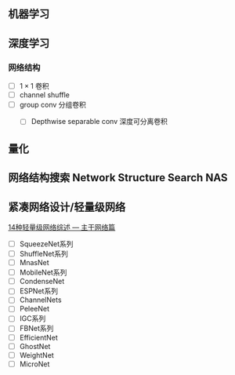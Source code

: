## 机器学习



## 深度学习

### 网络结构

- [ ] $1\times 1$ 卷积
- [ ] channel shuffle
- [ ] group conv 分组卷积
  - [ ] Depthwise separable conv 深度可分离卷积



## 量化





## 网络结构搜索 Network Structure Search NAS



## 紧凑网络设计/轻量级网络

[14种轻量级网络综述 — 主干网络篇](https://zhuanlan.zhihu.com/p/393858015)

- [ ] SqueezeNet系列
- [ ] ShuffleNet系列
- [ ] MnasNet
- [ ] MobileNet系列
- [ ] CondenseNet
- [ ] ESPNet系列
- [ ] ChannelNets
- [ ] PeleeNet
- [ ] IGC系列
- [ ] FBNet系列
- [ ] EfficientNet
- [ ] GhostNet
- [ ] WeightNet
- [ ] MicroNet
